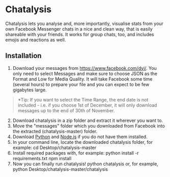 # Chatalysis

Chatalysis lets you analyse and, more importantly, visualise stats from your own Facebook Messenger chats in a nice and clean way, that is easily shareable with your friends. It works for group chats, too, and includes emojis and reactions as well.

## Installation

1. Download your messages from <https://www.facebook.com/dyi/>. You only need to select Messages and make sure to choose JSON as the Format and Low for Media Quality. It will take Facebook some time (several hours) to prepare your file and you can expect to be few gigabytes large.
> *Tip: If you want to select the Time Range, the end date is not included - i.e. if you choose 1st of December, it will only download messages up to the end of 30th of November.
2. Download chatalysis in a zip folder and extract it wherever you want to. 
3. Move the "messages" folder which you downloaded from Facebook into the extracted (chatalysis-master) folder.
4. Download [Python](https://www.python.org/downloads/) and [Node.js](https://nodejs.org/en/download/) if you do not have them installed.
5. In your command line, locate the downloaded chatalysis folder, for example:
    cd Desktop/chatalysis-master
6. Install required packages with, for example:
    python install -r requirements.txt
    npm install
7. Now you can finally run chatalysis!
    python chatalysis
or, for example,
    python Desktop/chatalysis-master/chatalysis

